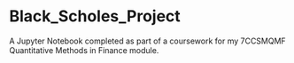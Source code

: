 # Black_Scholes_Project
A Jupyter Notebook completed as part of a coursework for my 7CCSMQMF Quantitative Methods in Finance module.
